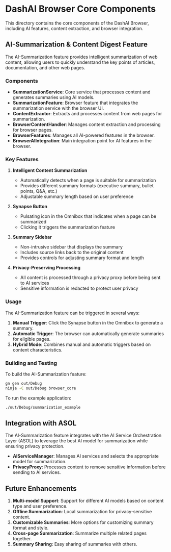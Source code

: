 # DashAI Browser Core Components

This directory contains the core components of the DashAI Browser, including AI features, content extraction, and browser integration.

## AI-Summarization & Content Digest Feature

The AI-Summarization feature provides intelligent summarization of web content, allowing users to quickly understand the key points of articles, documentation, and other web pages.

### Components

- **SummarizationService**: Core service that processes content and generates summaries using AI models.
- **SummarizationFeature**: Browser feature that integrates the summarization service with the browser UI.
- **ContentExtractor**: Extracts and processes content from web pages for summarization.
- **BrowserContentHandler**: Manages content extraction and processing for browser pages.
- **BrowserFeatures**: Manages all AI-powered features in the browser.
- **BrowserAIIntegration**: Main integration point for AI features in the browser.

### Key Features

1. **Intelligent Content Summarization**
   - Automatically detects when a page is suitable for summarization
   - Provides different summary formats (executive summary, bullet points, Q&A, etc.)
   - Adjustable summary length based on user preference

2. **Synapse Button**
   - Pulsating icon in the Omnibox that indicates when a page can be summarized
   - Clicking it triggers the summarization feature

3. **Summary Sidebar**
   - Non-intrusive sidebar that displays the summary
   - Includes source links back to the original content
   - Provides controls for adjusting summary format and length

4. **Privacy-Preserving Processing**
   - All content is processed through a privacy proxy before being sent to AI services
   - Sensitive information is redacted to protect user privacy

### Usage

The AI-Summarization feature can be triggered in several ways:

1. **Manual Trigger**: Click the Synapse button in the Omnibox to generate a summary.
2. **Automatic Trigger**: The browser can automatically generate summaries for eligible pages.
3. **Hybrid Mode**: Combines manual and automatic triggers based on content characteristics.

### Building and Testing

To build the AI-Summarization feature:

```bash
gn gen out/Debug
ninja -C out/Debug browser_core
```

To run the example application:

```bash
./out/Debug/summarization_example
```

## Integration with ASOL

The AI-Summarization feature integrates with the AI Service Orchestration Layer (ASOL) to leverage the best AI model for summarization while ensuring privacy protection.

- **AIServiceManager**: Manages AI services and selects the appropriate model for summarization.
- **PrivacyProxy**: Processes content to remove sensitive information before sending to AI services.

## Future Enhancements

1. **Multi-model Support**: Support for different AI models based on content type and user preference.
2. **Offline Summarization**: Local summarization for privacy-sensitive content.
3. **Customizable Summaries**: More options for customizing summary format and style.
4. **Cross-page Summarization**: Summarize multiple related pages together.
5. **Summary Sharing**: Easy sharing of summaries with others.